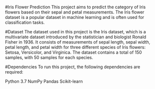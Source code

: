#Iris Flower Prediction
This project aims to predict the category of Iris flowers based on their sepal and petal measurements. The Iris flower dataset is a popular dataset in machine learning and is often used for classification tasks.

#Dataset
The dataset used in this project is the Iris dataset, which is a multivariate dataset introduced by the statistician and biologist Ronald Fisher in 1936. It consists of measurements of sepal length, sepal width, petal length, and petal width for three different species of Iris flowers: Setosa, Versicolor, and Virginica. The dataset contains a total of 150 samples, with 50 samples for each species.

#Dependencies
To run this project, the following dependencies are required:

Python 3.7
NumPy
Pandas
Scikit-learn
